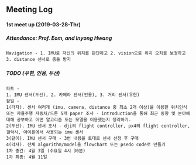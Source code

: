 ## Meeting Log
#### 1st meet up (2019-03-28-Thr)
##### Attendance: Prof. Eom, and Inyong Hwang
```
Navigation - 1. IMU로 자신의 위치를 판단하고 2. vision으로 위치 오차를 보정하고 3. distance 센서로 충돌 방지
```
##### TODO (우현, 인용, 두선)
```
파트 -
1. IMU 센서(두선), 2. 카메라 센서(인용), 3. 거리 센서(우현)
할일 - 
1(각자). 센서 여러개 (imu, camera, distance 중 최소 2개 이상)을 이용한 위치인식 또는 자율주행 자동차/드론 5개 paper 조사 - introduction을 통해 최근 동향 및 분야에 대해 공부하고 어떤 알고리즘 또는 모델을 이용했는지 정리하기.
2(두선). IMU 센서 조사 - dji의 flight controller, px4의 flight controller, 갤럭시, 아이폰에서 사용되는 imu 센서
3(같이). IMU 센서 구매 - 3번 내용을 토대로 센서 선정 후 구매
4(각자). 전체 algorithm/model을 flowchart 또는 psedo code로 만들기
1차 중간: 4월 3일 (수요일 4시 30분)
1차 최종: 4월 11일
```
